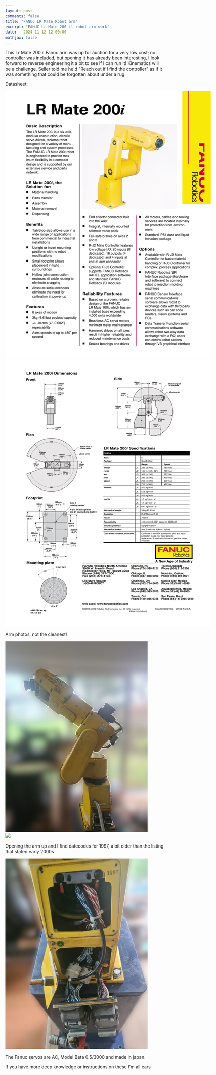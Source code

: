 ```yaml
---
layout: post
comments: false
title: "FANUC LR Mate Robot arm"
excerpt: "FANUC Lr Mate 200 il robot arm work"
date:   2024-11-12 12:00:00
mathjax: false
---
```


This Lr Mate 200 il Fanuc arm was up for auction for a very low cost; no controller was included, but opening it has already been interesting, I look forward to reverse engineering it a bit to see if I can run it! Kinematics will be a challenge. 
Seller told me he'd "Reach out if I find the controller" as if it was something that could be forgotten about under a rug.

Datasheet:

<div class="imgcap">
<img style="max-width: 650px; max-height: 1650px" src="/assets/fanuc/fanuc_lr_mate_200i_datasheet-1.png">
</div>

<div class="imgcap">
<img style="max-width: 650px; max-height: 1650px" src="/assets/fanuc/fanuc_lr_mate_200i_datasheet-2.png">
</div>

Arm photos, not the cleanest!

<div class="imgcap">
<img style="max-width: 450px; max-height: 650px" src="/assets/fanuc/blurred_arm.jpg">
</div>

<div class="imgcap">
<img style="max-width: 450px; max-height: 650px" src="/assets/fanuc/arm_facing.jpg">
</div>

Opening the arm up and I find datecodes for 1997, a bit older than the listing that stated early 2000s

<div class="imgcap">
<img style="max-width: 450px; max-height: 650px" src="/assets/fanuc/arm_inners.jpg">
</div>

The Fanuc servos are AC, Model Beta 0.5/3000 and made in japan.

If you have more deep knowledge or instructions on these I'm all ears